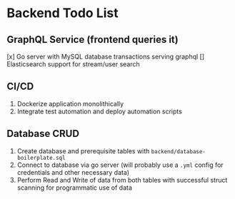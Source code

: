 # Backend Todo List

## GraphQL Service (frontend queries it)

  [x] Go server with MySQL database transactions serving graphql
  [] Elasticsearch support for stream/user search

## CI/CD 

   1. Dockerize application monolithically
   2. Integrate test automation and deploy automation scripts

## Database CRUD
   
   1. Create database and prerequisite tables with `backend/database-boilerplate.sql`
   2. Connect to database via go server (will probably use a `.yml` config for credentials and other necessary data)
   3. Perform Read and Write of data from both tables with successful struct scanning for programmatic use of data
   
   
